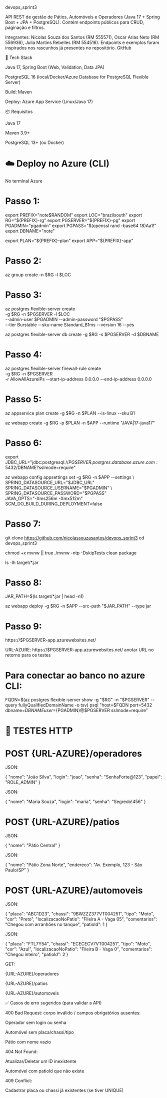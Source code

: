 devops_sprint3

API REST de gestão de Pátios, Automóveis e Operadores (Java 17 + Spring Boot + JPA + PostgreSQL). Contém endpoints públicos para CRUD, paginação e filtros.

Integrantes: Nicolas Souza dos Santos (RM 555571), Oscar Arias Neto (RM 556936), Julia Martins Rebelles (RM 554516).
Endpoints e exemplos foram inspirados nos rascunhos já presentes no repositório. 
GitHub

🧱 Tech Stack

Java 17, Spring Boot (Web, Validation, Data JPA)

PostgreSQL 16 (local/Docker/Azure Database for PostgreSQL Flexible Server)

Build: Maven

Deploy: Azure App Service (Linux/Java 17)

📦 Requisitos

Java 17

Maven 3.9+

PostgreSQL 13+ (ou Docker)

# ☁️ Deploy no Azure (CLI)
No terminal Azure

# Passo 1:

export PREFIX="note$RANDOM"            
export LOC="brazilsouth"              
export RG="${PREFIX}-rg"
export PGSERVER="${PREFIX}-pg"         
export PGADMIN="pgadmin"
export PGPASS="$(openssl rand -base64 18)Aa1!"
export DBNAME="note"

export PLAN="${PREFIX}-plan"
export APP="${PREFIX}-app"            


# Passo 2:

az group create -n $RG -l $LOC


# Passo 3:

az postgres flexible-server create \
  -g $RG -n $PGSERVER -l $LOC \
  --admin-user $PGADMIN --admin-password "$PGPASS" \
  --tier Burstable --sku-name Standard_B1ms --version 16 --yes
  
az postgres flexible-server db create -g $RG -s $PGSERVER -d $DBNAME


# Passo 4:

az postgres flexible-server firewall-rule create \
  -g $RG -n $PGSERVER \
  -r AllowAllAzureIPs --start-ip-address 0.0.0.0 --end-ip-address 0.0.0.0


# Passo 5:

az appservice plan create -g $RG -n $PLAN --is-linux --sku B1

az webapp create -g $RG -p $PLAN -n $APP --runtime "JAVA|17-java17"


# Passo 6:

export JDBC_URL="jdbc:postgresql://$PGSERVER.postgres.database.azure.com:5432/$DBNAME?sslmode=require"

az webapp config appsettings set -g $RG -n $APP --settings \
  SPRING_DATASOURCE_URL="$JDBC_URL" \
  SPRING_DATASOURCE_USERNAME="$PGADMIN" \
  SPRING_DATASOURCE_PASSWORD="$PGPASS" \
  JAVA_OPTS="-Xms256m -Xmx512m" \
  SCM_DO_BUILD_DURING_DEPLOYMENT=false


# Passo 7:

git clone https://github.com/nicolassouzasantos/devops_sprint3
cd devops_sprint3

chmod +x mvnw || true
./mvnw -ntp -DskipTests clean package

ls -lh target/*.jar


# Passo 8:

JAR_PATH=$(ls target/*.jar | head -n1)

az webapp deploy -g $RG -n $APP --src-path "$JAR_PATH" --type jar


# Passo 9:

https://$PGSERVER-app.azurewebsites.net/

URL-AZURE: https://$PGSERVER-app.azurewebsites.net/
anotar URL no retorno para os testes

# Para conectar ao banco no azure CLI:
FQDN=$(az postgres flexible-server show -g "$RG" -n "$PGSERVER" --query fullyQualifiedDomainName -o tsv)
psql "host=$FQDN port=5432 dbname=$DBNAME user=${PGADMIN}@$PGSERVER sslmode=require"

# 🧪 TESTES HTTP

# POST {URL-AZURE}/operadores

JSON:

{
  "nome": "João Silva",
  "login": "joao",
  "senha": "SenhaForte@123",
  "papel": "ROLE_ADMIN"
}

JSON:

{
  "nome": "Maria Souza",
  "login": "maria",
  "senha": "Segredo!456"
}


# POST {URL-AZURE}/patios

JSON:

{
  "nome": "Pátio Central"
}

JSON:

{
  "nome": "Pátio Zona Norte",
  "endereco": "Av. Exemplo, 123 - São Paulo/SP"
}


# POST {URL-AZURE}/automoveis

JSON:

{
  "placa": "ABC1D23",
  "chassi": "9BWZZZ377VT004251",
  "tipo": "Moto",
  "cor": "Preto",
  "localizacaoNoPatio": "Fileira A - Vaga 05",
  "comentarios": "Chegou com arranhões no tanque",
  "patioId": 1
}


JSON:

{
  "placa": "FTL7Y54",
  "chassi": "ECECECV7VT004251",
  "tipo": "Moto",
  "cor": "Azul",
  "localizacaoNoPatio": "Fileira B - Vaga 0",
  "comentarios": "Chegou inteiro",
  "patioId": 2
}

GET:

{URL-AZURE}/operadores

{URL-AZURE}/patios

{URL-AZURE}/automoveis


✅ Casos de erro sugeridos (para validar a API)

400 Bad Request: corpo inválido / campos obrigatórios ausentes:

Operador sem login ou senha

Automóvel sem placa/chassi/tipo

Pátio com nome vazio

404 Not Found:

Atualizar/Deletar um ID inexistente

Automóvel com patioId que não existe

409 Conflict:

Cadastrar placa ou chassi já existentes (se tiver UNIQUE)



